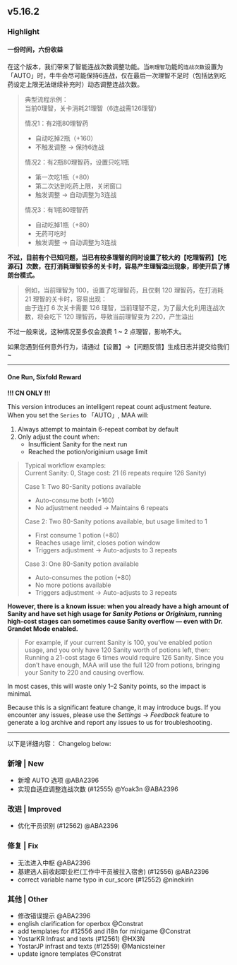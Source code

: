 ## v5.16.2

### Highlight

#### 一份时间，六份收益

在这个版本，我们带来了智能连战次数调整功能。当`刷理智`功能的`连战次数`设置为「AUTO」时，牛牛会尽可能保持6连战，仅在最后一次理智不足时（包括达到吃药设定上限无法继续补充时）动态调整连战次数。

> 典型流程示例：  
> 当前0理智，关卡消耗21理智（6连战需126理智）
> 
> 情况1：有2瓶80理智药
> - 自动吃掉2瓶（+160）
> - 不触发调整 → 保持6连战
> 
> 情况2：有2瓶80理智药，设置只吃1瓶
> - 第一次吃1瓶（+80）
> - 第二次达到吃药上限，关闭窗口
> - 触发调整 → 自动调整为3连战
> 
> 情况3：有1瓶80理智药
> - 自动吃掉1瓶（+80）
> - 无药可吃时
> - 触发调整 → 自动调整为3连战

**不过，目前有个已知问题，当已有较多理智的同时设置了较大的【吃理智药】【吃源石】次数，在打消耗理智较多的关卡时，容易产生理智溢出现象，即使开启了博朗台模式。**

> 例如，当前理智为 100，设置了吃理智药，且仅剩 120 理智药，在打消耗 21 理智的关卡时，容易出现：  
> 由于连打 6 次关卡需要 126 理智，当前理智不足，为了最大化利用连战次数，将会吃下 120 理智药，导致当前理智变为 220，产生溢出

不过一般来说，这种情况至多仅会浪费 1 ~ 2 点理智，影响不大。

如果您遇到任何意外行为，请通过【设置】→【问题反馈】生成日志并提交给我们~

----

#### One Run, Sixfold Reward

**!!! CN ONLY !!!**

This version introduces an intelligent repeat count adjustment feature. When you set the `Series` to 「AUTO」, MAA will:

1. Always attempt to maintain 6-repeat combat by default
2. Only adjust the count when:
   - Insufficient Sanity for the next run
   - Reached the potion/originium usage limit

> Typical workflow examples:  
> Current Sanity: 0, Stage cost: 21 (6 repeats require 126 Sanity)
>
> Case 1: Two 80-Sanity potions available
> - Auto-consume both (+160)
> - No adjustment needed → Maintains 6 repeats
>
> Case 2: Two 80-Sanity potions available, but usage limited to 1
> - First consume 1 potion (+80)
> - Reaches usage limit, closes potion window
> - Triggers adjustment → Auto-adjusts to 3 repeats
>
> Case 3: One 80-Sanity potion available
> - Auto-consumes the potion (+80)
> - No more potions available
> - Triggers adjustment → Auto-adjusts to 3 repeats

**However, there is a known issue: when you already have a high amount of Sanity and have set high usage for *Sanity Potions* or *Originium*, running high-cost stages can sometimes cause Sanity overflow — even with Dr. Grandet Mode enabled.**

> For example, if your current Sanity is 100, you’ve enabled potion usage, and you only have 120 Sanity worth of potions left, then:  
> Running a 21-cost stage 6 times would require 126 Sanity. Since you don’t have enough, MAA will use the full 120 from potions, bringing your Sanity to 220 and causing overflow.

In most cases, this will waste only 1–2 Sanity points, so the impact is minimal.

Because this is a significant feature change, it may introduce bugs. If you encounter any issues, please use the *Settings* → *Feedback* feature to generate a log archive and report any issues to us for troubleshooting.

----

以下是详细内容：
Changelog below:

### 新增 | New

* 新增 AUTO 选项 @ABA2396
* 实现自适应调整连战次数 (#12555) @Yoak3n @ABA2396

### 改进 | Improved

* 优化干员识别 (#12562) @ABA2396

### 修复 | Fix

* 无法进入中枢 @ABA2396
* 基建选人前收起职业栏(工作中干员被拉入宿舍) (#12556) @ABA2396
* correct variable name typo in cur_score (#12552) @ninekirin

### 其他 | Other

* 修改错误提示 @ABA2396
* english clarification for operbox @Constrat
* add templates for #12556 and i18n for minigame @Constrat
* YostarKR Infrast and texts (#12561) @HX3N
* YostarJP infrast and texts (#12559) @Manicsteiner
* update ignore templates @Constrat
